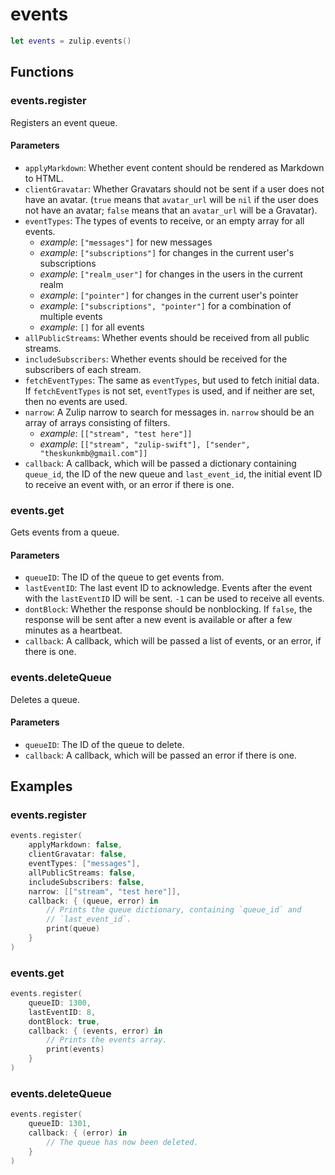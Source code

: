 # events

```swift
let events = zulip.events()
```

## Functions

### events.register

Registers an event queue.

#### Parameters

 - `applyMarkdown`: Whether event content should be rendered as
   Markdown to HTML.
 - `clientGravatar`: Whether Gravatars should not be sent if a user
   does not have an avatar. (`true` means that `avatar_url` will be
   `nil` if the user does not have an avatar; `false` means that an
   `avatar_url` will be a Gravatar).
 - `eventTypes`: The types of events to receive, or an empty array
   for all events.
    - *example*: `["messages"]` for new messages
    - *example*: `["subscriptions"]` for changes in the current user's
      subscriptions
    - *example*: `["realm_user"]` for changes in the users in the
      current realm
    - *example*: `["pointer"]` for changes in the current user's
      pointer
    - *example*: `["subscriptions", "pointer"]` for a combination of
      multiple events
    - *example*: `[]` for all events
 - `allPublicStreams`: Whether events should be received from all
   public streams.
 - `includeSubscribers`: Whether events should be received for the
   subscribers of each stream.
 - `fetchEventTypes`: The same as `eventTypes`, but used to fetch
   initial data. If `fetchEventTypes` is not set, `eventTypes` is
   used, and if neither are set, then no events are used.
 - `narrow`: A Zulip narrow to search for messages in. `narrow`
   should be an array of arrays consisting of filters.
    - *example*: `[["stream", "test here"]]`
    - *example*:
      `[["stream", "zulip-swift"], ["sender", "theskunkmb@gmail.com"]]`
 - `callback`: A callback, which will be passed a dictionary
   containing `queue_id`, the ID of the new queue and
   `last_event_id`, the initial event ID to receive an event with,
   or an error if there is one.

### events.get

Gets events from a queue.

#### Parameters

 - `queueID`: The ID of the queue to get events from.
 - `lastEventID`: The last event ID to acknowledge. Events after the
   event with the `lastEventID` ID will be sent. `-1` can be used to
   receive all events.
 - `dontBlock`: Whether the response should be nonblocking. If
   `false`, the response will be sent after a new event is available
   or after a few minutes as a heartbeat.
 - `callback`: A callback, which will be passed a list of events, or
   an error, if there is one.

### events.deleteQueue

Deletes a queue.

#### Parameters

 - `queueID`: The ID of the queue to delete.
 - `callback`: A callback, which will be passed an error if there is
   one.

## Examples

### events.register

```swift
events.register(
    applyMarkdown: false,
    clientGravatar: false,
    eventTypes: ["messages"],
    allPublicStreams: false,
    includeSubscribers: false,
    narrow: [["stream", "test here"]],
    callback: { (queue, error) in
        // Prints the queue dictionary, containing `queue_id` and
        // `last_event_id`.
        print(queue)
    }
)
```

### events.get

```swift
events.register(
    queueID: 1300,
    lastEventID: 8,
    dontBlock: true,
    callback: { (events, error) in
        // Prints the events array.
        print(events)
    }
)
```

### events.deleteQueue

```swift
events.register(
    queueID: 1301,
    callback: { (error) in
        // The queue has now been deleted.
    }
)
```
